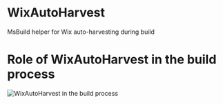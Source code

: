 # WixAutoHarvest
MsBuild helper for Wix auto-harvesting during build

# Role of WixAutoHarvest in the build process
![WixAutoHarvest in the build process](https://github.com/IvanBoyko/WixAutoHarvest/blob/master/images/WixCommon-as-part-of-the-build.png)
